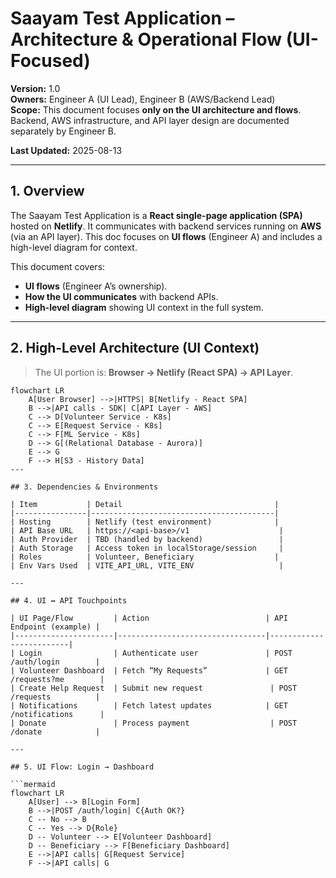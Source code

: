 # Saayam Test Application – Architecture & Operational Flow (UI-Focused)

**Version:** 1.0  
**Owners:** Engineer A (UI Lead), Engineer B (AWS/Backend Lead)  
**Scope:** This document focuses **only on the UI architecture and flows**. Backend, AWS infrastructure, and API layer design are documented separately by Engineer B.  

**Last Updated:** 2025-08-13  

---

## 1. Overview
The Saayam Test Application is a **React single-page application (SPA)** hosted on **Netlify**. It communicates with backend services running on **AWS** (via an API layer). This doc focuses on **UI flows** (Engineer A) and includes a high-level diagram for context.

This document covers:
- **UI flows** (Engineer A’s ownership).
- **How the UI communicates** with backend APIs.
- **High-level diagram** showing UI context in the full system.

---

## 2. High-Level Architecture (UI Context)
> The UI portion is: **Browser → Netlify (React SPA) → API Layer**.

```mermaid
flowchart LR
    A[User Browser] -->|HTTPS| B[Netlify - React SPA]
    B -->|API calls - SDK| C[API Layer - AWS]
    C --> D[Volunteer Service - K8s]
    C --> E[Request Service - K8s]
    C --> F[ML Service - K8s]
    D --> G[(Relational Database - Aurora)]
    E --> G
    F --> H[S3 - History Data]
---

## 3. Dependencies & Environments

| Item           | Detail                                  |
|----------------|-----------------------------------------|
| Hosting        | Netlify (test environment)              |
| API Base URL   | https://<api-base>/v1                    |
| Auth Provider  | TBD (handled by backend)                 |
| Auth Storage   | Access token in localStorage/session     |
| Roles          | Volunteer, Beneficiary                  |
| Env Vars Used  | VITE_API_URL, VITE_ENV                   |

---

## 4. UI ↔ API Touchpoints

| UI Page/Flow         | Action                          | API Endpoint (example) |
|----------------------|---------------------------------|-------------------------|
| Login                | Authenticate user               | POST /auth/login        |
| Volunteer Dashboard  | Fetch “My Requests”             | GET /requests?me        |
| Create Help Request  | Submit new request               | POST /requests          |
| Notifications        | Fetch latest updates            | GET /notifications      |
| Donate               | Process payment                  | POST /donate            |

---

## 5. UI Flow: Login → Dashboard

```mermaid
flowchart LR
    A[User] --> B[Login Form]
    B -->|POST /auth/login| C{Auth OK?}
    C -- No --> B
    C -- Yes --> D{Role}
    D -- Volunteer --> E[Volunteer Dashboard]
    D -- Beneficiary --> F[Beneficiary Dashboard]
    E -->|API calls| G[Request Service]
    F -->|API calls| G
